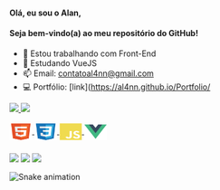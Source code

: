 #### Olá, eu sou o Alan,
#### Seja bem-vindo(a) ao meu repositório do GitHub!

- 🔭 Estou trabalhando com Front-End
- 🌱 Estudando VueJS
- 📫 Email: contatoal4nn@gmail.com
- 💻 Portfólio: [link](https://al4nn.github.io/Portfolio/

 <div>
  <a href="https://github.com/al4nn">
  <img height="180em" src="https://github-readme-stats.vercel.app/api?username=al4nn&show_icons=true&theme=radical&include_all_commits=true&count_private=true"/>
  <img height="180em" src="https://github-readme-stats.vercel.app/api/top-langs/?username=al4nn&layout=compact&langs_count=7&theme=radical"/>
</div>
  <div style="display: inline_block"><br>
  <img align="center" alt="al4nn-HTML" height="30" width="40" src="https://raw.githubusercontent.com/devicons/devicon/master/icons/html5/html5-original.svg">
  <img align="center" alt="al4nn-CSS" height="30" width="40" src="https://raw.githubusercontent.com/devicons/devicon/master/icons/css3/css3-original.svg">
  <img align="center" alt="al4nn-Js" height="30" width="40" src="https://raw.githubusercontent.com/devicons/devicon/master/icons/javascript/javascript-plain.svg">
  <img align="center" alt="al4nn-VueJS" height="30" width="40" src="https://raw.githubusercontent.com/devicons/devicon/master/icons/vuejs/vuejs-original.svg">
</div>
  
  ###
  
<div> 
  <a href="https://www.instagram.com/alann96_/" target="_blank"><img src="https://img.shields.io/badge/-Instagram-%23E4405F?style=for-the-badge&logo=instagram&logoColor=white" target="_blank"></a>
  <a href = "mailto:contatoal4nn@gmail.com"><img src="https://img.shields.io/badge/-Gmail-%23333?style=for-the-badge&logo=gmail&logoColor=white" target="_blank"></a>
  <a href="https://www.linkedin.com/in/alan-akira-sato-alves-7a18b01aa/" target="_blank"><img src="https://img.shields.io/badge/-LinkedIn-%230077B5?style=for-the-badge&logo=linkedin&logoColor=white" target="_blank"></a>  
 
  ![Snake animation](https://github.com/al4nn/al4nn/blob/output/github-contribution-grid-snake.svg)
 
</div>
